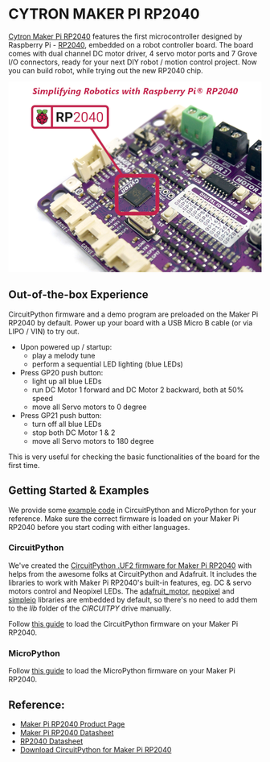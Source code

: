 # CYTRON MAKER PI RP2040
[Cytron Maker Pi RP2040](https://www.cytron.io/p-maker-pi-rp2040) features the first microcontroller designed by Raspberry Pi - [RP2040](https://www.raspberrypi.org/documentation/rp2040/getting-started/), embedded on a robot controller board. The board comes with dual channel DC motor driver, 4 servo motor ports and 7 Grove I/O connectors, ready for your next DIY robot / motion control project. Now you can build robot, while trying out the new RP2040 chip.

![Maker Pi RP2040](/maker-pi-rp2040-tagline.png)

## Out-of-the-box Experience
CircuitPython firmware and a demo program are preloaded on the Maker Pi RP2040 by default. Power up your board with a USB Micro B cable (or via LIPO / VIN) to try out.
- Upon powered up / startup:
   - play a melody tune
   - perform a sequential LED lighting (blue LEDs)
- Press GP20 push button:
   - light up all blue LEDs
   - run DC Motor 1 forward and DC Motor 2 backward, both at 50% speed
   - move all Servo motors to 0 degree
- Press GP21 push button: 
   - turn off all blue LEDs
   - stop both DC Motor 1 & 2
   - move all Servo motors to 180 degree

This is very useful for checking the basic functionalities of the board for the first time.

## Getting Started & Examples
We provide some [example code](/Examples) in CircuitPython and MicroPython for your reference. Make sure the correct firmware is loaded on your Maker Pi RP2040 before you start coding with either languages.

### CircuitPython
We've created the [CircuitPython .UF2 firmware for Maker Pi RP2040](https://circuitpython.org/board/cytron_maker_pi_rp2040/) with helps from the awesome folks at CircuitPython and Adafruit. It includes the libraries to work with Maker Pi RP2040's built-in features, eg. DC & servo motors control and Neopixel LEDs. The [adafruit_motor](https://github.com/adafruit/Adafruit_CircuitPython_Motor), [neopixel](https://github.com/adafruit/Adafruit_CircuitPython_NeoPixel) and [simpleio](https://github.com/adafruit/Adafruit_CircuitPython_SimpleIO) libraries are embedded by default, so there's no need to add them to the _lib_ folder of the _CIRCUITPY_ drive manually.

Follow [this guide](/setup-circuitpython.md) to load the CircuitPython firmware on your Maker Pi RP2040.

### MicroPython

Follow [this guide](https://www.raspberrypi.org/documentation/rp2040/getting-started/#getting-started-with-micropython) to load the MicroPython firmware on your Maker Pi RP2040.

## Reference:

- [Maker Pi RP2040 Product Page](https://www.cytron.io/p-maker-pi-rp2040)
- [Maker Pi RP2040 Datasheet](https://docs.google.com/document/d/1DJASwxgbattM37V4AIlJVR4pxukq0up25LppA8-z_AY/edit?usp=sharing)
- [RP2040 Datasheet](https://datasheets.raspberrypi.org/rp2040/rp2040-datasheet.pdf)
- [Download CircuitPython for Maker Pi RP2040](https://circuitpython.org/board/cytron_maker_pi_rp2040/)
